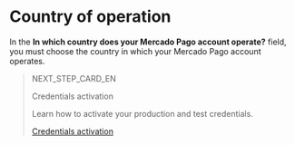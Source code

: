 # Country of operation

In the **In which country does your Mercado Pago account operate?** field, you must choose the country in which your Mercado Pago account operates. 

> NEXT_STEP_CARD_EN
>
> Credentials activation 
>
> Learn how to activate your production and test credentials.
>
> [Credentials activation](https://www.mercadopago[FAKER][URL][DOMAIN]/developers/en/guides/woocommerce/credentials-activation)